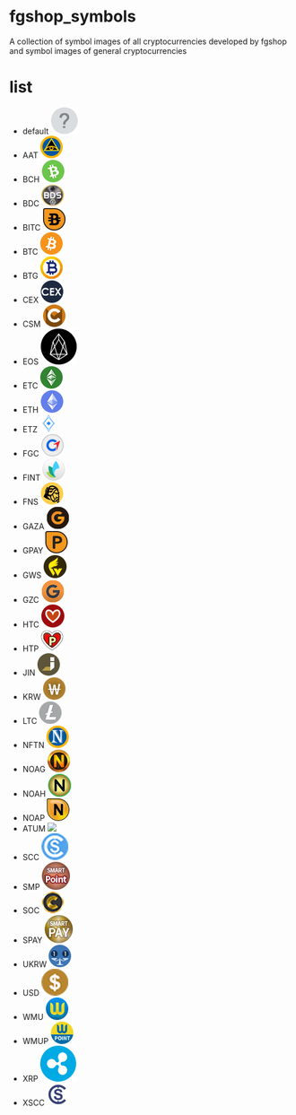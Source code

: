 # fgshop_symbols
A collection of symbol images of all cryptocurrencies developed by fgshop and symbol images of general cryptocurrencies

# list
* default ![](https://raw.githubusercontent.com/fgshop/fgshop_symbols/main/symbols/40x40/default.png)
* AAT ![](https://raw.githubusercontent.com/fgshop/fgshop_symbols/main/symbols/40x40/AAT.png)
* BCH ![](https://raw.githubusercontent.com/fgshop/fgshop_symbols/main/symbols/40x40/BCH.png)
* BDC ![](https://raw.githubusercontent.com/fgshop/fgshop_symbols/main/symbols/40x40/BDC.png)
* BITC ![](https://raw.githubusercontent.com/fgshop/fgshop_symbols/main/symbols/40x40/BITC.png)
* BTC ![](https://raw.githubusercontent.com/fgshop/fgshop_symbols/main/symbols/40x40/BTC.png)
* BTG ![](https://raw.githubusercontent.com/fgshop/fgshop_symbols/main/symbols/40x40/BTG.png)
* CEX ![](https://raw.githubusercontent.com/fgshop/fgshop_symbols/main/symbols/40x40/CEX.png)
* CSM ![](https://raw.githubusercontent.com/fgshop/fgshop_symbols/main/symbols/40x40/CSM.png)
* EOS ![](https://raw.githubusercontent.com/fgshop/fgshop_symbols/main/symbols/40x40/EOS.png)
* ETC ![](https://raw.githubusercontent.com/fgshop/fgshop_symbols/main/symbols/40x40/ETC.png)
* ETH ![](https://raw.githubusercontent.com/fgshop/fgshop_symbols/main/symbols/40x40/ETH.png)
* ETZ ![](https://raw.githubusercontent.com/fgshop/fgshop_symbols/main/symbols/40x40/ETZ.png)
* FGC ![](https://raw.githubusercontent.com/fgshop/fgshop_symbols/main/symbols/40x40/FGC.png)
* FINT ![](https://raw.githubusercontent.com/fgshop/fgshop_symbols/main/symbols/40x40/FINT.png)
* FNS ![](https://raw.githubusercontent.com/fgshop/fgshop_symbols/main/symbols/40x40/FNS.png)
* GAZA ![](https://raw.githubusercontent.com/fgshop/fgshop_symbols/main/symbols/40x40/GAZA.png)
* GPAY ![](https://raw.githubusercontent.com/fgshop/fgshop_symbols/main/symbols/40x40/GPAY.png)
* GWS ![](https://raw.githubusercontent.com/fgshop/fgshop_symbols/main/symbols/40x40/GWS.png)
* GZC ![](https://raw.githubusercontent.com/fgshop/fgshop_symbols/main/symbols/40x40/GZC.png)
* HTC ![](https://raw.githubusercontent.com/fgshop/fgshop_symbols/main/symbols/40x40/HTC.png)
* HTP ![](https://raw.githubusercontent.com/fgshop/fgshop_symbols/main/symbols/40x40/HTP.png)
* JIN ![](https://raw.githubusercontent.com/fgshop/fgshop_symbols/main/symbols/40x40/JIN.png)
* KRW ![](https://raw.githubusercontent.com/fgshop/fgshop_symbols/main/symbols/40x40/KRW.png)
* LTC ![](https://raw.githubusercontent.com/fgshop/fgshop_symbols/main/symbols/40x40/LTC.png)
* NFTN ![](https://raw.githubusercontent.com/fgshop/fgshop_symbols/main/symbols/40x40/NFTN.png)
* NOAG ![](https://raw.githubusercontent.com/fgshop/fgshop_symbols/main/symbols/40x40/NOAG.png)
* NOAH ![](https://raw.githubusercontent.com/fgshop/fgshop_symbols/main/symbols/40x40/NOAH.png)
* NOAP ![](https://raw.githubusercontent.com/fgshop/fgshop_symbols/main/symbols/40x40/NOAP.png)
* ATUM ![](https://raw.githubusercontent.com/fgshop/fgshop_symbols/main/symbols/40x40/ATUM.png)
* SCC ![](https://raw.githubusercontent.com/fgshop/fgshop_symbols/main/symbols/40x40/SCC.png)
* SMP ![](https://raw.githubusercontent.com/fgshop/fgshop_symbols/main/symbols/40x40/SMP.png)
* SOC ![](https://raw.githubusercontent.com/fgshop/fgshop_symbols/main/symbols/40x40/SOC.png)
* SPAY ![](https://raw.githubusercontent.com/fgshop/fgshop_symbols/main/symbols/40x40/SPAY.png)
* UKRW ![](https://raw.githubusercontent.com/fgshop/fgshop_symbols/main/symbols/40x40/UKRW.png)
* USD ![](https://raw.githubusercontent.com/fgshop/fgshop_symbols/main/symbols/40x40/USD.png)
* WMU ![](https://raw.githubusercontent.com/fgshop/fgshop_symbols/main/symbols/40x40/WMU.png)
* WMUP ![](https://raw.githubusercontent.com/fgshop/fgshop_symbols/main/symbols/40x40/WMUP.png)
* XRP ![](https://raw.githubusercontent.com/fgshop/fgshop_symbols/main/symbols/40x40/XRP.png)
* XSCC ![](https://raw.githubusercontent.com/fgshop/fgshop_symbols/main/symbols/40x40/XSCC.png)